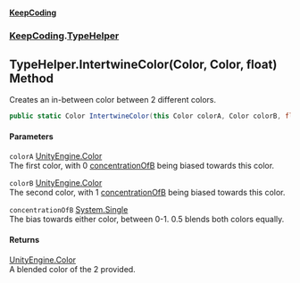 #### [KeepCoding](index.md 'index')
### [KeepCoding](KeepCoding.md 'KeepCoding').[TypeHelper](KeepCoding_TypeHelper.md 'KeepCoding.TypeHelper')
## TypeHelper.IntertwineColor(Color, Color, float) Method
Creates an in-between color between 2 different colors.  
```csharp
public static Color IntertwineColor(this Color colorA, Color colorB, float concentrationOfB=0.5f);
```
#### Parameters
<a name='KeepCoding_TypeHelper_IntertwineColor(Color_Color_float)_colorA'></a>
`colorA` [UnityEngine.Color](https://docs.microsoft.com/en-us/dotnet/api/UnityEngine.Color 'UnityEngine.Color')  
The first color, with 0 [concentrationOfB](KeepCoding_TypeHelper_IntertwineColor(Color_Color_float).md#KeepCoding_TypeHelper_IntertwineColor(Color_Color_float)_concentrationOfB 'KeepCoding.TypeHelper.IntertwineColor(Color, Color, float).concentrationOfB') being biased towards this color.
  
<a name='KeepCoding_TypeHelper_IntertwineColor(Color_Color_float)_colorB'></a>
`colorB` [UnityEngine.Color](https://docs.microsoft.com/en-us/dotnet/api/UnityEngine.Color 'UnityEngine.Color')  
The second color, with 1 [concentrationOfB](KeepCoding_TypeHelper_IntertwineColor(Color_Color_float).md#KeepCoding_TypeHelper_IntertwineColor(Color_Color_float)_concentrationOfB 'KeepCoding.TypeHelper.IntertwineColor(Color, Color, float).concentrationOfB') being biased towards this color.
  
<a name='KeepCoding_TypeHelper_IntertwineColor(Color_Color_float)_concentrationOfB'></a>
`concentrationOfB` [System.Single](https://docs.microsoft.com/en-us/dotnet/api/System.Single 'System.Single')  
The bias towards either color, between 0-1. 0.5 blends both colors equally.
  
#### Returns
[UnityEngine.Color](https://docs.microsoft.com/en-us/dotnet/api/UnityEngine.Color 'UnityEngine.Color')  
A blended color of the 2 provided.
